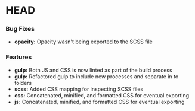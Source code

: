 # HEAD

### Bug Fixes

* **opacity:** Opacity wasn't being exported to the SCSS file

### Features

* **gulp:** Both JS and CSS is now linted as part of the build process
* **gulp:** Refactored gulp to include new processes and separate in to folders
* **scss:** Added CSS mapping for inspecting SCSS files
* **css:** Concatenated, minified, and formatted CSS for eventual exporting
* **js:** Concatenated, minified, and formatted CSS for eventual exporting
